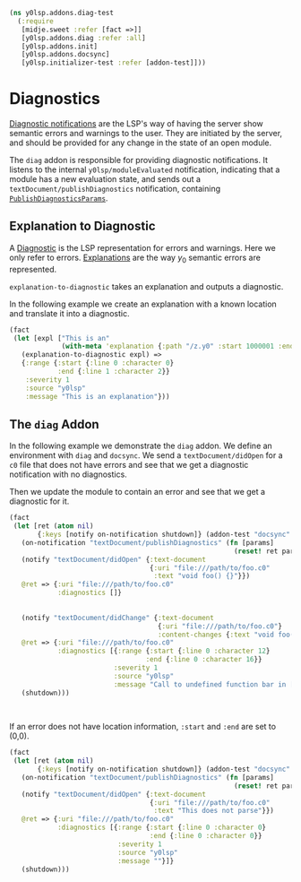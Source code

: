 ```clojure
(ns y0lsp.addons.diag-test
  (:require
   [midje.sweet :refer [fact =>]]
   [y0lsp.addons.diag :refer :all]
   [y0lsp.addons.init]
   [y0lsp.addons.docsync]
   [y0lsp.initializer-test :refer [addon-test]]))

```
# Diagnostics

[Diagnostic
notifications](https://microsoft.github.io/language-server-protocol/specifications/lsp/3.17/specification/#textDocument_publishDiagnostics)
are the LSP's way of having the server show semantic errors and warnings to
the user. They are initiated by the server, and should be provided for any
change in the state of an open module.

The `diag` addon is responsible for providing diagnostic notifications. It
listens to the internal `y0lsp/moduleEvaluated` notification, indicating that
a module has a new evaluation state, and sends out a
`textDocument/publishDiagnostics` notification, containing
[`PublishDiagnosticsParams`](https://microsoft.github.io/language-server-protocol/specifications/lsp/3.17/specification/#publishDiagnosticsParams).

## Explanation to Diagnostic

A
[Diagnostic](https://microsoft.github.io/language-server-protocol/specifications/lsp/3.17/specification/#diagnostic)
is the LSP representation for errors and warnings. Here we only refer to
errors. [Explanations](../../doc/explanation.md) are the way $y_0$ semantic
errors are represented.

`explanation-to-diagnostic` takes an explanation and outputs a diagnostic.

In the following example we create an explanation with a known location and
translate it into a diagnostic.
```clojure
(fact 
 (let [expl ["This is an"
             (with-meta 'explanation {:path "/z.y0" :start 1000001 :end 2000003})]]
   (explanation-to-diagnostic expl) =>
   {:range {:start {:line 0 :character 0}
            :end {:line 1 :character 2}}
    :severity 1
    :source "y0lsp"
    :message "This is an explanation"}))

```
## The `diag` Addon

In the following example we demonstrate the `diag` addon. We define an
environment with `diag` and `docsync`. We send a `textDocument/didOpen` for a
`c0` file that does not have errors and see that we get a diagnostic
notification with no diagnostics.

Then we update the module to contain an error and see that we get a
diagnostic for it.
```clojure
(fact
 (let [ret (atom nil)
       {:keys [notify on-notification shutdown]} (addon-test "docsync" "diag")]
   (on-notification "textDocument/publishDiagnostics" (fn [params]
                                                        (reset! ret params)))
   (notify "textDocument/didOpen" {:text-document
                                   {:uri "file:///path/to/foo.c0"
                                    :text "void foo() {}"}})
   @ret => {:uri "file:///path/to/foo.c0"
            :diagnostics []}
   
   
   (notify "textDocument/didChange" {:text-document
                                     {:uri "file:///path/to/foo.c0"}
                                     :content-changes {:text "void foo() { bar(); }"}})
   @ret => {:uri "file:///path/to/foo.c0"
            :diagnostics [{:range {:start {:line 0 :character 12}
                                  :end {:line 0 :character 16}}
                          :severity 1
                          :source "y0lsp"
                          :message "Call to undefined function bar in [:expr_stmt [:expr ...]]"}]}
   (shutdown)))
  
  
```
If an error does not have location information, `:start` and `:end` are set
to (0,0).
```clojure
(fact
 (let [ret (atom nil)
       {:keys [notify on-notification shutdown]} (addon-test "docsync" "diag")]
   (on-notification "textDocument/publishDiagnostics" (fn [params]
                                                        (reset! ret params)))
   (notify "textDocument/didOpen" {:text-document
                                   {:uri "file:///path/to/foo.c0"
                                    :text "This does not parse"}})
   @ret => {:uri "file:///path/to/foo.c0"
            :diagnostics [{:range {:start {:line 0 :character 0}
                                   :end {:line 0 :character 0}}
                           :severity 1
                           :source "y0lsp"
                           :message ""}]}
   (shutdown)))
```

